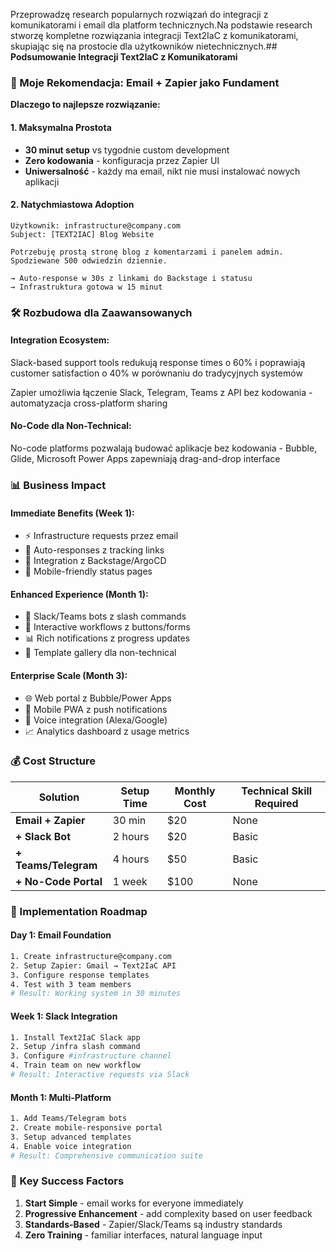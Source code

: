 Przeprowadzę research popularnych rozwiązań do integracji z komunikatorami i email dla platform technicznych.Na podstawie research stworzę kompletne rozwiązania integracji Text2IaC z komunikatorami, skupiając się na prostocie dla użytkowników nietechnicznych.## **Podsumowanie Integracji Text2IaC z Komunikatorami**

### **🎯 Moje Rekomendacja: Email + Zapier jako Fundament**

**Dlaczego to najlepsze rozwiązanie:**

#### **1. Maksymalna Prostota**
- **30 minut setup** vs tygodnie custom development
- **Zero kodowania** - konfiguracja przez Zapier UI  
- **Uniwersalność** - każdy ma email, nikt nie musi instalować nowych aplikacji

#### **2. Natychmiastowa Adoption**
```
Użytkownik: infrastructure@company.com
Subject: [TEXT2IAC] Blog Website

Potrzebuję prostą stronę blog z komentarzami i panelem admin.
Spodziewane 500 odwiedzin dziennie.

→ Auto-response w 30s z linkami do Backstage i statusu
→ Infrastruktura gotowa w 15 minut
```

### **🛠️ Rozbudowa dla Zaawansowanych**

#### **Integration Ecosystem:**
Slack-based support tools redukują response times o 60% i poprawiają customer satisfaction o 40% w porównaniu do tradycyjnych systemów

Zapier umożliwia łączenie Slack, Telegram, Teams z API bez kodowania - automatyzacja cross-platform sharing

#### **No-Code dla Non-Technical:**
No-code platforms pozwalają budować aplikacje bez kodowania - Bubble, Glide, Microsoft Power Apps zapewniają drag-and-drop interface

### **📊 Business Impact**

#### **Immediate Benefits (Week 1):**
- ⚡ Infrastructure requests przez email
- 📧 Auto-responses z tracking links  
- 🔗 Integration z Backstage/ArgoCD
- 📱 Mobile-friendly status pages

#### **Enhanced Experience (Month 1):**
- 💬 Slack/Teams bots z slash commands
- 🤖 Interactive workflows z buttons/forms
- 📊 Rich notifications z progress updates
- 🎯 Template gallery dla non-technical

#### **Enterprise Scale (Month 3):**
- 🌐 Web portal z Bubble/Power Apps
- 📱 Mobile PWA z push notifications
- 🎤 Voice integration (Alexa/Google)
- 📈 Analytics dashboard z usage metrics

### **💰 Cost Structure**

| Solution | Setup Time | Monthly Cost | Technical Skill Required |
|----------|------------|--------------|-------------------------|
| **Email + Zapier** | 30 min | $20 | None |
| **+ Slack Bot** | 2 hours | $20 | Basic |
| **+ Teams/Telegram** | 4 hours | $50 | Basic |
| **+ No-Code Portal** | 1 week | $100 | None |

### **🎯 Implementation Roadmap**

#### **Day 1: Email Foundation**
```bash
1. Create infrastructure@company.com
2. Setup Zapier: Gmail → Text2IaC API
3. Configure response templates
4. Test with 3 team members
# Result: Working system in 30 minutes
```

#### **Week 1: Slack Integration**  
```bash
1. Install Text2IaC Slack app
2. Setup /infra slash command
3. Configure #infrastructure channel
4. Train team on new workflow
# Result: Interactive requests via Slack
```

#### **Month 1: Multi-Platform**
```bash
1. Add Teams/Telegram bots
2. Create mobile-responsive portal
3. Setup advanced templates
4. Enable voice integration
# Result: Comprehensive communication suite
```

### **🔑 Key Success Factors**

1. **Start Simple** - email works for everyone immediately
2. **Progressive Enhancement** - add complexity based on user feedback  
3. **Standards-Based** - Zapier/Slack/Teams są industry standards
4. **Zero Training** - familiar interfaces, natural language input

